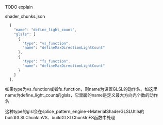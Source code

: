 TODO explain

shader_chunks.json
```ts
  {
    "name": "define_light_count",
    "glsls": [
      {
        "type": "vs_function",
        "name": "defineMaxDirectionLightCount"
      },
      {
        "type": "fs_function",
        "name": "defineMaxDirectionLightCount"
      }
    ]
  },
```

如果type为vs_function或者fs_function，则name为设置GLSL的动作名。如这里name为define_light_count的glsls，它里面的name是定义最大方向光个数的动作名

这种type的glsl会在splice_pattern_engine->MaterialShaderGLSLUtils的buildGLSLChunkInVS、buildGLSLChunkInFS函数中处理